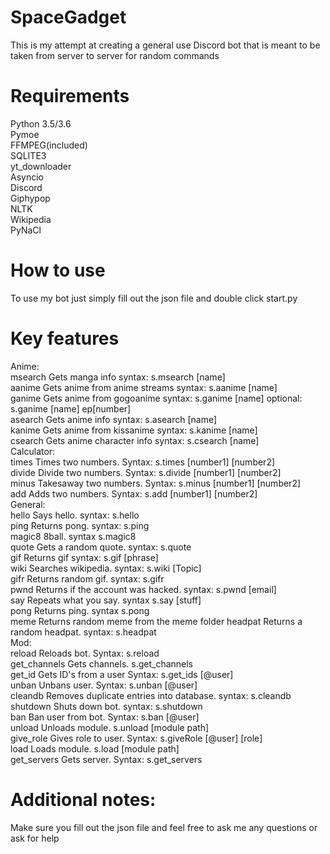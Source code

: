 # SpaceGadget
This is my attempt at creating a general use Discord bot that is meant to be taken from server to server for random commands
# Requirements
 Python 3.5/3.6<br/>
 Pymoe<br/>
 FFMPEG(included)<br/>
 SQLITE3<br/>
 yt_downloader<br/>
 Asyncio<br/>
 Discord<br/>
 Giphypop<br/>
 NLTK<br/>
 Wikipedia<br/>
 PyNaCl
 # How to use
 To use my bot just simply fill out the json file and double click start.py
 # Key features
 Anime:<br/>
  msearch      Gets manga info syntax: s.msearch [name]<br/>
  aanime       Gets anime from anime streams syntax: s.aanime [name]<br/>
  ganime       Gets anime from gogoanime syntax: s.ganime [name] optional: s.ganime [name] ep[number]<br/>
  asearch      Gets anime info syntax: s.asearch [name]<br/>
  kanime       Gets anime from kissanime syntax: s.kanime [name]<br/>
  csearch      Gets anime character info syntax: s.csearch [name]<br/>
Calculator:<br/>
  times        Times two numbers. Syntax: s.times [number1] [number2]<br/>
  divide       Divide two numbers. Syntax: s.divide [number1] [number2]<br/>
  minus        Takesaway two numbers. Syntax: s.minus [number1] [number2]<br/>
  add          Adds two numbers. Syntax: s.add [number1] [number2]<br/>
General:<br/>
  hello        Says hello. syntax: s.hello<br/>
  ping         Returns pong. syntax: s.ping<br/>
  magic8       8ball. syntax s.magic8<br/>
  quote        Gets a random quote. syntax: s.quote<br/>
  gif          Returns gif syntax: s.gif [phrase]<br/>
  wiki         Searches wikipedia. syntax: s.wiki [Topic]<br/>
  gifr         Returns random gif. syntax: s.gifr<br/>
  pwnd         Returns if the account was hacked. syntax: s.pwnd [email] <br/>
  say          Repeats what you say. syntax s.say [stuff]<br/>
  pong         Returns ping. syntax s.pong<br/>
  meme         Returns random meme from the meme folder
  headpat      Returns a random headpat. syntax: s.headpat<br/>
Mod:<br/>
  reload       Reloads bot. Syntax: s.reload<br/>
  get_channels Gets channels. s.get_channels<br/>
  get_id       Gets ID's from a user Syntax: s.get_ids [@user]<br/>
  unban        Unbans user. Syntax: s.unban [@user]<br/>
  cleandb      Removes duplicate entries into database. syntax: s.cleandb<br/>
  shutdown     Shuts down bot. syntax: s.shutdown<br/>
  ban          Ban user from bot. Syntax: s.ban [@user]<br/>
  unload       Unloads module. s.unload [module path]<br/>
  give_role    Gives role to user. Syntax: s.giveRole [@user] [role]<br/>
  load         Loads module. s.load [module path]<br/>
  get_servers  Gets server. Syntax: s.get_servers<br/>
 # Additional notes:
 Make sure you fill out the json file and feel free to ask me any questions or ask for help
